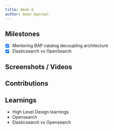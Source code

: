 ```yaml
---
title: Week 6
author: Aman Agarwal
---
```


## Milestones
- [x] Mentoring BAP catalog decoupling architecture
- [x] Elasticsearch vs OpenSearch

## Screenshots / Videos 

## Contributions

## Learnings
- High Level Design learnings
- Opensearch
- Elasticsearch vs Opensearch